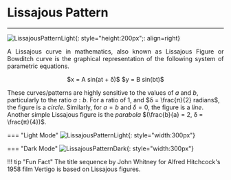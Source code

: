 # Lissajous Pattern
---
![LissajousPatternLight](https://raw.githubusercontent.com/cod-ed/simulate/master/assets/simulations/LissajousCurveLight.png){: style="height:200px";: align=right}

<p align="justify">
A Lissajous curve in mathematics, also known as Lissajous Figure or Bowditch curve is the
graphical representation of the following system of parametric equations.</p>

<center>
$x = A sin(at + δ)$  
$y = B sin(bt)$
</center>
  
These curves/patterns are highly sensitive to the values of $a$ and $b$, particularly to the ratio
$a:b$. For a ratio of $1$, and $δ = \frac{π}{2} radians$, the figure is a *circle*. Similarly, for $a = b$ and $δ = 0$, the figure is a *line*.  
Another simple Lissajous figure is the *parabola* $(\frac{b}{a} = 2, δ = \frac{π}{4})$. 

=== "Light Mode"
    ![LissajousPatternLight](https://raw.githubusercontent.com/cod-ed/assets/simulate/simulations/LissajousCurveLight.png){: style="width:300px"}
  
=== "Dark Mode"
    ![LissajousPatternDark](https://raw.githubusercontent.com/cod-ed/assets/simulate/simulations/LissajousCurveDark.png){: style="width:300px"}

!!! tip  "Fun Fact"
    The title sequence by John Whitney for Alfred Hitchcock's 1958 film Vertigo is based on Lissajous figures.
